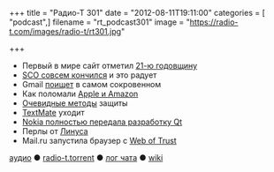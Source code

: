 +++
title = "Радио-Т 301"
date = "2012-08-11T19:11:00"
categories = [ "podcast",]
filename = "rt_podcast301"
image = "https://radio-t.com/images/radio-t/rt301.jpg"

+++

* Первый в мире сайт отметил [21-ю годовщину](http://habrahabr.ru/post/149226/)
* [SCO совсем кончился](http://www.zdnet.com/sco-is-finally-dead-parrot-dead-7000002357/) и это радует
* Gmail [поищет](http://www.huffingtonpost.com/2012/08/08/gmail-search-results-google_n_1756896.html) в самом сокровенном
* Как поломали [Apple и Amazon](http://www.wired.com/gadgetlab/2012/08/apple-amazon-mat-honan-hacking/)
* [Очевидные методы](http://www.techrepublic.com/blog/security/five-ways-to-protect-yourself-in-a-multi-device-multi-platform-world/8233) защиты
* [TextMate](http://arstechnica.com/apple/2012/08/odgaard-i-will-continue-working-on-textmate-as-long-as-i-am-a-mac-user/) уходит
* [Nokia полностью передала разработку Qt](http://www.linux.org.ru/news/opensource/8085759)
* Перлы от [Линуса](http://www.attendly.com/linux-founder-linus-torvalds-delivers-a-smackdown-like-no-other/)
* Mail.ru запустила браузер с [Web of Trust](http://thenextweb.com/insider/2012/08/08/russias-mail-ru-launches-internet-a-new-browser-with-web-of-trust-ratings-integrated/?a)

[аудио](http://cdn.radio-t.com/rt_podcast301.mp3) ● [radio-t.torrent](http://cdn.radio-t.com/torrents/rt_podcast301.mp3.torrent) ● [лог чата](http://chat.radio-t.com/logs/radio-t-301.html) ● [wiki](http://wiki.radio-t.com/%D0%92%D1%8B%D0%BF%D1%83%D1%81%D0%BA_301)<audio src="http://cdn.radio-t.com/rt_podcast301.mp3" preload="none"></audio>